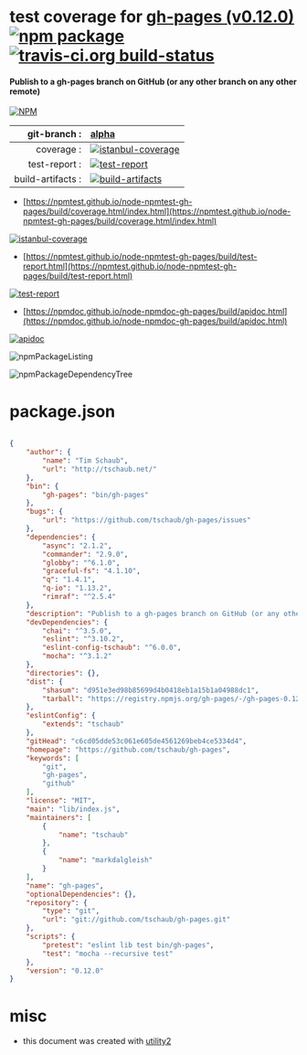 # test coverage for  [gh-pages (v0.12.0)](https://github.com/tschaub/gh-pages)  [![npm package](https://img.shields.io/npm/v/npmtest-gh-pages.svg?style=flat-square)](https://www.npmjs.org/package/npmtest-gh-pages) [![travis-ci.org build-status](https://api.travis-ci.org/npmtest/node-npmtest-gh-pages.svg)](https://travis-ci.org/npmtest/node-npmtest-gh-pages)
#### Publish to a gh-pages branch on GitHub (or any other branch on any other remote)

[![NPM](https://nodei.co/npm/gh-pages.png?downloads=true&downloadRank=true&stars=true)](https://www.npmjs.com/package/gh-pages)

| git-branch : | [alpha](https://github.com/npmtest/node-npmtest-gh-pages/tree/alpha)|
|--:|:--|
| coverage : | [![istanbul-coverage](https://npmtest.github.io/node-npmtest-gh-pages/build/coverage.badge.svg)](https://npmtest.github.io/node-npmtest-gh-pages/build/coverage.html/index.html)|
| test-report : | [![test-report](https://npmtest.github.io/node-npmtest-gh-pages/build/test-report.badge.svg)](https://npmtest.github.io/node-npmtest-gh-pages/build/test-report.html)|
| build-artifacts : | [![build-artifacts](https://npmtest.github.io/node-npmtest-gh-pages/glyphicons_144_folder_open.png)](https://github.com/npmtest/node-npmtest-gh-pages/tree/gh-pages/build)|

- [https://npmtest.github.io/node-npmtest-gh-pages/build/coverage.html/index.html](https://npmtest.github.io/node-npmtest-gh-pages/build/coverage.html/index.html)

[![istanbul-coverage](https://npmtest.github.io/node-npmtest-gh-pages/build/screenCapture.buildCi.browser.%252Ftmp%252Fbuild%252Fcoverage.lib.html.png)](https://npmtest.github.io/node-npmtest-gh-pages/build/coverage.html/index.html)

- [https://npmtest.github.io/node-npmtest-gh-pages/build/test-report.html](https://npmtest.github.io/node-npmtest-gh-pages/build/test-report.html)

[![test-report](https://npmtest.github.io/node-npmtest-gh-pages/build/screenCapture.buildCi.browser.%252Ftmp%252Fbuild%252Ftest-report.html.png)](https://npmtest.github.io/node-npmtest-gh-pages/build/test-report.html)

- [https://npmdoc.github.io/node-npmdoc-gh-pages/build/apidoc.html](https://npmdoc.github.io/node-npmdoc-gh-pages/build/apidoc.html)

[![apidoc](https://npmdoc.github.io/node-npmdoc-gh-pages/build/screenCapture.buildCi.browser.%252Ftmp%252Fbuild%252Fapidoc.html.png)](https://npmdoc.github.io/node-npmdoc-gh-pages/build/apidoc.html)

![npmPackageListing](https://npmtest.github.io/node-npmtest-gh-pages/build/screenCapture.npmPackageListing.svg)

![npmPackageDependencyTree](https://npmtest.github.io/node-npmtest-gh-pages/build/screenCapture.npmPackageDependencyTree.svg)



# package.json

```json

{
    "author": {
        "name": "Tim Schaub",
        "url": "http://tschaub.net/"
    },
    "bin": {
        "gh-pages": "bin/gh-pages"
    },
    "bugs": {
        "url": "https://github.com/tschaub/gh-pages/issues"
    },
    "dependencies": {
        "async": "2.1.2",
        "commander": "2.9.0",
        "globby": "^6.1.0",
        "graceful-fs": "4.1.10",
        "q": "1.4.1",
        "q-io": "1.13.2",
        "rimraf": "^2.5.4"
    },
    "description": "Publish to a gh-pages branch on GitHub (or any other branch on any other remote)",
    "devDependencies": {
        "chai": "^3.5.0",
        "eslint": "^3.10.2",
        "eslint-config-tschaub": "^6.0.0",
        "mocha": "^3.1.2"
    },
    "directories": {},
    "dist": {
        "shasum": "d951e3ed98b85699d4b0418eb1a15b1a04988dc1",
        "tarball": "https://registry.npmjs.org/gh-pages/-/gh-pages-0.12.0.tgz"
    },
    "eslintConfig": {
        "extends": "tschaub"
    },
    "gitHead": "c6cd05dde53c061e605de4561269beb4ce5334d4",
    "homepage": "https://github.com/tschaub/gh-pages",
    "keywords": [
        "git",
        "gh-pages",
        "github"
    ],
    "license": "MIT",
    "main": "lib/index.js",
    "maintainers": [
        {
            "name": "tschaub"
        },
        {
            "name": "markdalgleish"
        }
    ],
    "name": "gh-pages",
    "optionalDependencies": {},
    "repository": {
        "type": "git",
        "url": "git://github.com/tschaub/gh-pages.git"
    },
    "scripts": {
        "pretest": "eslint lib test bin/gh-pages",
        "test": "mocha --recursive test"
    },
    "version": "0.12.0"
}
```



# misc
- this document was created with [utility2](https://github.com/kaizhu256/node-utility2)
